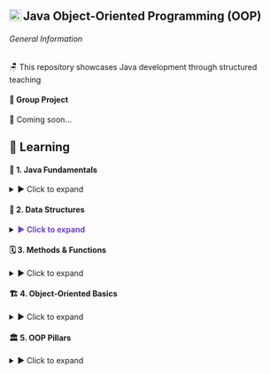 ## Java Object-Oriented Programming (OOP) <img align="left" alt="Java Logo" width="22px" src="https://upload.wikimedia.org/wikipedia/en/thumb/3/30/Java_programming_language_logo.svg/300px-Java_programming_language_logo.svg.png" />

###### General Information
🪑 This repository showcases Java development through structured teaching

#### 🚀 Group Project
🚧 Coming soon... 

## 📖 Learning

#### 🔨 1. Java Fundamentals 
<details>
  <summary>▶️ Click to expand</summary>
  
  - [Lab 01: Output](https://github.com/UTRGV-CSCI-3326/lab-01-jlndvr)
  - [Lab 02: Variables](https://github.com/UTRGV-CSCI-3326/lab-02-jlndvr)
  - [Lab 03: Arithmetic](https://github.com/UTRGV-CSCI-3326/lab-03-jlndvr)
  - [Lab 04: Conversion](https://github.com/UTRGV-CSCI-3326/lab-04-jlndvr)
  - [Lab 05: Input](https://github.com/UTRGV-CSCI-3326/lab-05-jlndvr)
  - [Lab 06: Conditional Expressions](https://github.com/UTRGV-CSCI-3326/lab-06-jlndvr)
  - [Lab 07: Decision Making](https://github.com/UTRGV-CSCI-3326/lab-07-jlndvr)
  - [Lab 08: Decision Making (Ranges)](https://github.com/UTRGV-CSCI-3326/lab-08-jlndvr)
  - [Lab 09: While Loops](https://github.com/UTRGV-CSCI-3326/lab-09-jlndvr)
  - [Lab 10: For Loops](https://github.com/UTRGV-CSCI-3326/lab-10-jlndvr)
  - [Lab 11: Arrays](https://github.com/UTRGV-CSCI-3326/lab-11-jlndvr)
</details>

#### 🧮 2. Data Structures
<details>
  <summary><span style="color: #6f42c1; font-weight: bold;">▶️ Click to expand</span></summary>
  
  - [Lab 12: 2D Arrays](https://github.com/UTRGV-CSCI-3326/lab-12-jlndvr)
</details>

#### 🗓️ 3. Methods & Functions
<details>
  <summary>▶️ Click to expand</summary>
  
  - [Lab 13: Functions](https://github.com/UTRGV-CSCI-3326/lab-13-jlndvr)
  - [Lab 14: Pass-by-Reference](https://github.com/UTRGV-CSCI-3326/lab-14-jlndvr)
  - [Lab 15: Recursion](https://github.com/UTRGV-CSCI-3326/lab-15-jlndvr)
</details>

#### 🏗️ 4. Object-Oriented Basics
<details>
  <summary>▶️ Click to expand</summary>
  
  - [Lab 16: Classes & Objects](https://github.com/UTRGV-CSCI-3326/lab-16-jlndvr)
  - [Lab 17: Packages](https://github.com/UTRGV-CSCI-3326/lab-17-jlndvr)
  - [Lab 18: Static Members](https://github.com/UTRGV-CSCI-3326/lab-18-jlndvr)
</details>

#### 🏛️ 5. OOP Pillars
<details>
  <summary>▶️ Click to expand</summary>
  
  - [Lab 19: Encapsulation](https://github.com/UTRGV-CSCI-3326/lab-19-jlndvr)
  - [Lab 20: Inheritance](https://github.com/UTRGV-CSCI-3326/lab-20-jlndvr)
  - [Lab 21: Polymorphism](https://github.com/UTRGV-CSCI-3326/lab-21-jlndvr)
  - [Lab 22: Abstraction](https://github.com/UTRGV-CSCI-3326/lab-22-jlndvr)
</details>
